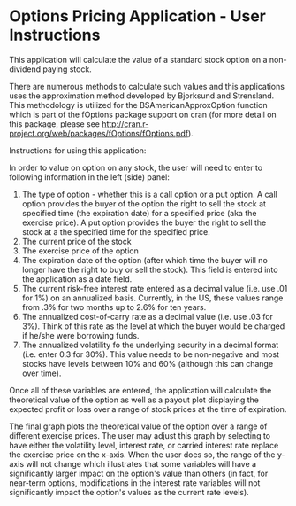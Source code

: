 Options Pricing Application - User Instructions
===============================================

This application will calculate the value of a standard stock option on a non-dividend paying stock. 

There are numerous methods to calculate such values and this applications uses the approximation method developed by 
Bjorksund and Strensland. This methodology is utilized for the BSAmericanApproxOption function which is part of the 
fOptions package support on cran (for more detail on this package, please see 
http://cran.r-project.org/web/packages/fOptions/fOptions.pdf).

Instructions for using this application:

In order to value on option on any stock, the user will need to enter to following information in the left (side) panel:

1. The type of option - whether this is a call option or a put option. A call option provides the buyer of the 
option the right to sell the stock at specified time (the expiration date) for a specified price (aka the exercise price).
A put option provides the buyer the right to sell the stock at a the specified time for the specified price.
2. The current price of the stock
3. The exercise price of the option
4. The expiration date of the option (after which time the buyer will no longer have the right to buy or sell the stock).
This field is entered into the application as a date field.
5. The current risk-free interest rate entered as a decimal value (i.e. use .01 for 1%) on an annualized basis. Currently, 
in the US, these values range from .3% for two months up to 2.6% for ten years.
6. The annualized cost-of-carry rate as a decimal value (i.e. use .03 for 3%). Think of this rate as
the level at which the buyer would be charged if he/she were borrowing funds.
7. The annualized volatility fo the underlying security in a decimal format (i.e. enter 0.3 for 30%). This value needs to
be non-negative and most stocks have levels between 10% and 60% (although this can change over time).

Once all of these variables are entered, the application will calculate the theoretical value of the option as well as 
a payout plot displaying the expected profit or loss over a range of stock prices at the time of expiration.

The final graph plots the theoretical value of the option over a range of different exercise prices. The user may adjust this
graph by selecting to have either the volatility level, interest rate, or carried interest rate replace the exercise price on
the x-axis. When the user does so, the range of the y-axis will not change which illustrates that some variables will have
a significantly larger impact on the option's value than others (in fact, for near-term options, modifications in the 
interest rate variables will not significantly impact the option's values as the current rate levels).
